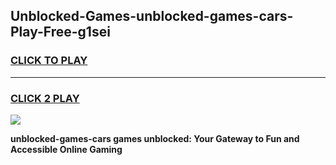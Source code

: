 
## Unblocked-Games-unblocked-games-cars-Play-Free-g1sei
<h3>
<a href="https://premium76.site?title=unblocked-games-cars&ref=22A">CLICK TO PLAY</a></h3>
<hr>

<h3>
<a href="https://premium76.site?title=unblocked-games-cars&ref=22A">CLICK 2 PLAY</a>
  
</h3>

<a href="https://premium76.site?title=unblocked-games-cars&ref=22A"><img src="https://clearcache.store/games.png"></a>


**unblocked-games-cars games unblocked: Your Gateway to Fun and Accessible Online Gaming**
